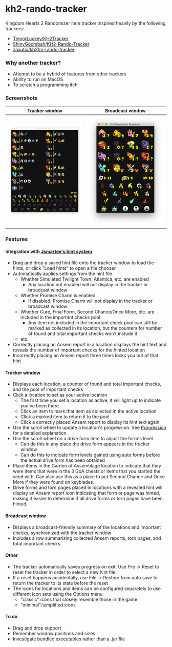 # kh2-rando-tracker

Kingdom Hearts 2 Randomizer item tracker inspired heavily by the following trackers:

- [TrevorLuckey/KH2Tracker](https://github.com/TrevorLuckey/KH2Tracker)
- [ShinyGoombah/KH2-Rando-Tracker](https://github.com/ShinyGoombah/KH2-Rando-Tracker)
- [zaxutic/kh2fm-rando-tracker](https://github.com/zaxutic/kh2fm-rando-tracker)

### Why another tracker?

- Attempt to be a hybrid of features from other trackers
- Ability to run on MacOS
- To scratch a programming itch

### Screenshots

Tracker window                | Broadcast window
:-----------------------------:|:---------------------------------:
![Tracker](TrackerWindow.png) | ![Broadcast](BroadcastWindow.png)

### Features

#### Integration with [Jsmartee's hint system](https://jsmartee.github.io/kh2fm-hints-demo/)

- Drag and drop a saved hint file onto the tracker window to load the hints, or click "Load hints" to open a file
  chooser
- Automatically applies settings from the hint file
  - Whether Simulated Twilight Town, Atlantica, etc. are enabled
    - Any location not enabled will not display in the tracker or broadcast window
  - Whether Promise Charm is enabled
    - If disabled, Promise Charm will not display in the tracker or broadcast window
  - Whether Cure, Final Form, Second Chance/Once More, etc. are included in the important checks pool
    - Any item not included in the important check pool can still be marked as collected in its location, but the
      counters for number of found and total important checks won't include it
  - etc.
- Correctly placing an Ansem report in a location displays the hint text and reveals the number of important checks for
  the hinted location
- Incorrectly placing an Ansem report three times locks you out of that hint

#### Tracker window

- Displays each location, a counter of found and total important checks, and the pool of important checks
- Click a location to set as your active location
  - The first time you set a location as active, it will light up to indicate you've been there
  - Click an item to mark that item as collected in the active location
  - Click a marked item to return it to the pool
  - Click a correctly placed Ansem report to display its hint text again
- Use the scroll wheel to update a location's progression. See [Progression](Progression.md) for a detailed explanation.
- Use the scroll wheel on a drive form item to adjust the form's level
  - Can do this in any place the drive form appears in the tracker window
  - Can do this to indicate form levels gained using auto forms before the actual drive form has been obtained
- Place items in the Garden of Assemblage location to indicate that they were items that were in the 3 GoA chests or
  items that you started the seed with. Can also use this as a place to put Second Chance and Once More if they were
  found on keyblades.
- Drive forms and torn pages placed in locations with a revealed hint will display an Ansem report icon indicating that
  form or page was hinted, making it easier to determine if all drive forms or torn pages have been hinted.

#### Broadcast window

- Displays a broadcast-friendly summary of the locations and important checks, synchronized with the tracker window
- Includes a row summarizing collected Ansem reports, torn pages, and total important checks

#### Other

- The tracker automatically saves progress on exit. Use File -> Reset to reset the tracker in order to select a new hint
  file.
- If a reset happens accidentally, use File -> Restore from auto save to return the tracker to its state before the
  reset
- The icons for locations and items can be configured separately to use different icon sets using the Options menu
  - "classic" icons that closely resemble those in the game
  - "minimal"/simplified icons

#### To do

- Drag and drop support
- Remember window positions and sizes
- Investigate bundled executables rather than a .jar file
